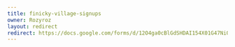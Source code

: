 ```yaml
---
title: finicky-village-signups
owner: Rozyroz
layout: redirect
redirect: https://docs.google.com/forms/d/12O4ga0cBlGdSHDAI154X01G47NiQBrJZpjdTXGw8Svw/viewform
---
```

